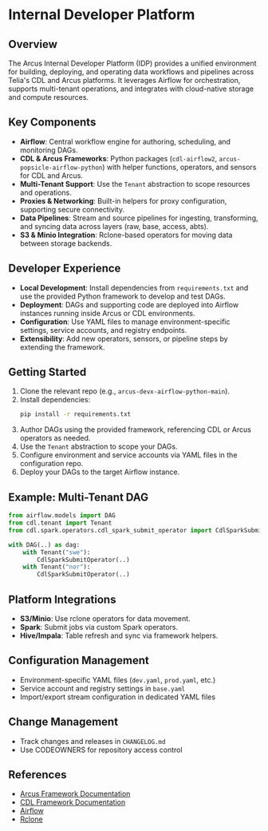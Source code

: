 # Internal Developer Platform

## Overview

The Arcus Internal Developer Platform (IDP) provides a unified environment for building, deploying, and operating data workflows and pipelines across Telia's CDL and Arcus platforms. It leverages Airflow for orchestration, supports multi-tenant operations, and integrates with cloud-native storage and compute resources.

## Key Components

- **Airflow**: Central workflow engine for authoring, scheduling, and monitoring DAGs.
- **CDL & Arcus Frameworks**: Python packages (`cdl-airflow2`, `arcus-popsicle-airflow-python`) with helper functions, operators, and sensors for CDL and Arcus.
- **Multi-Tenant Support**: Use the `Tenant` abstraction to scope resources and operations.
- **Proxies & Networking**: Built-in helpers for proxy configuration, supporting secure connectivity.
- **Data Pipelines**: Stream and source pipelines for ingesting, transforming, and syncing data across layers (raw, base, access, abts).
- **S3 & Minio Integration**: Rclone-based operators for moving data between storage backends.

## Developer Experience

- **Local Development**: Install dependencies from `requirements.txt` and use the provided Python framework to develop and test DAGs.
- **Deployment**: DAGs and supporting code are deployed into Airflow instances running inside Arcus or CDL environments.
- **Configuration**: Use YAML files to manage environment-specific settings, service accounts, and registry endpoints.
- **Extensibility**: Add new operators, sensors, or pipeline steps by extending the framework.

## Getting Started

1. Clone the relevant repo (e.g., `arcus-devx-airflow-python-main`).
2. Install dependencies:
   ```sh
   pip install -r requirements.txt
   ```
3. Author DAGs using the provided framework, referencing CDL or Arcus operators as needed.
4. Use the `Tenant` abstraction to scope your DAGs.
5. Configure environment and service accounts via YAML files in the configuration repo.
6. Deploy your DAGs to the target Airflow instance.

## Example: Multi-Tenant DAG

```python
from airflow.models import DAG
from cdl.tenant import Tenant
from cdl.spark.operators.cdl_spark_submit_operator import CdlSparkSubmitOperator

with DAG(..) as dag:
    with Tenant("swe"):
        CdlSparkSubmitOperator(..)
    with Tenant("nor"):
        CdlSparkSubmitOperator(..)
```

## Platform Integrations

- **S3/Minio**: Use rclone operators for data movement.
- **Spark**: Submit jobs via custom Spark operators.
- **Hive/Impala**: Table refresh and sync via framework helpers.

## Configuration Management

- Environment-specific YAML files (`dev.yaml`, `prod.yaml`, etc.)
- Service account and registry settings in `base.yaml`
- Import/export stream configuration in dedicated YAML files

## Change Management

- Track changes and releases in `CHANGELOG.md`
- Use CODEOWNERS for repository access control

## References

- [Arcus Framework Documentation](ARCUS.md)
- [CDL Framework Documentation](CDL.md)
- [Airflow](https://airflow.apache.org/)
- [Rclone](https://rclone.org/)
